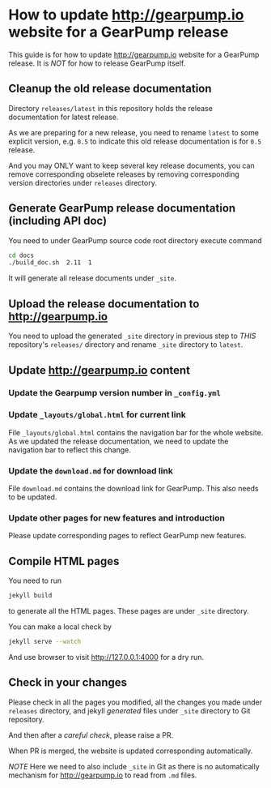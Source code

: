 # How to update http://gearpump.io website for a GearPump release

This guide is for how to update http://gearpump.io website for a GearPump release.
It is *NOT* for how to release GearPump itself.

## Cleanup the old release documentation
Directory `releases/latest` in this repository holds the release documentation
for latest release.

As we are preparing for a new release, you need to rename `latest` to some explicit version,
e.g. `0.5` to indicate this old release documentation is for `0.5` release.

And you may ONLY want to keep several key release documents, you can remove corresponding
obselete releases by removing corresponding version directories under `releases` directory.

## Generate GearPump release documentation (including API doc)

You need to under GearPump source code root directory execute command

```bash
cd docs
./build_doc.sh  2.11  1
```

It will generate all release documents under `_site`.

## Upload the release documentation to http://gearpump.io
You need to upload the generated `_site` directory in previous step to *THIS* repository's `releases/` directory
and rename `_site` directory to `latest`.

## Update http://gearpump.io content
### Update the Gearpump version number in `_config.yml`

### Update `_layouts/global.html` for current link
File `_layouts/global.html` contains the navigation bar for the whole website.
As we updated the release documentation, we need to update the navigation bar to reflect this change.

### Update the `download.md` for download link
File `download.md` contains the download link for GearPump. This also needs to be updated.

### Update other pages for new features and introduction
Please update corresponding pages to reflect GearPump new features.

## Compile HTML pages
You need to run

```bash
jekyll build
```

to generate all the HTML pages. These pages are under `_site` directory.

You can make a local check by

```bash
jekyll serve --watch
```

And use browser to visit http://127.0.0.1:4000 for a dry run. 

## Check in your changes
Please check in all the pages you modified, all the changes you made under `releases` directory,
and jekyll *generated* files under `_site` directory to Git repository.

And then after a *careful check*, please raise a PR.

When PR is merged, the website is updated corresponding automatically.

*NOTE* Here we need to also include `_site` in Git as there is no automatically mechanism for
http://gearpump.io to read from `.md` files.
